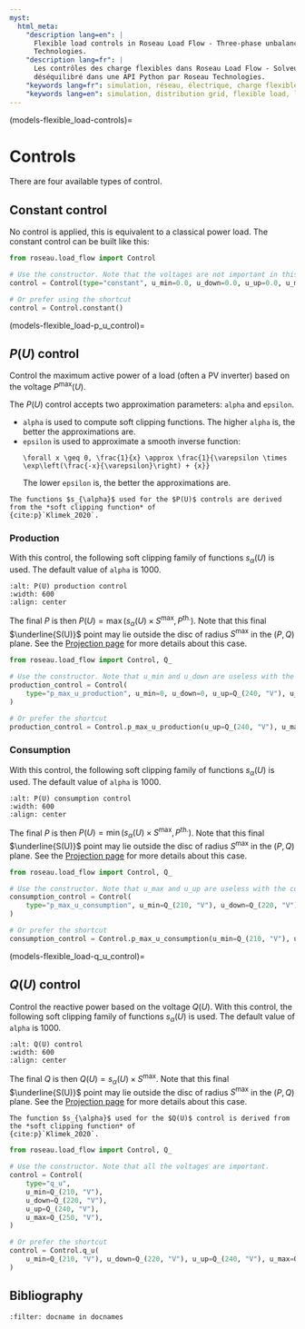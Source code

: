 ```yaml
---
myst:
  html_meta:
    "description lang=en": |
      Flexible load controls in Roseau Load Flow - Three-phase unbalanced load flow solver in a Python API by Roseau
      Technologies.
    "description lang=fr": |
      Les contrôles des charge flexibles dans Roseau Load Flow - Solveur d'écoulement de charge triphasé et
      déséquilibré dans une API Python par Roseau Technologies.
    "keywords lang=fr": simulation, réseau, électrique, charge flexible, bus, roseau load flow, modèle, contrôles
    "keywords lang=en": simulation, distribution grid, flexible load, load, model, controls
---
```


(models-flexible_load-controls)=

# Controls

There are four available types of control.

## Constant control

No control is applied, this is equivalent to a classical power load. The constant control can be
built like this:

```python
from roseau.load_flow import Control

# Use the constructor. Note that the voltages are not important in this case.
control = Control(type="constant", u_min=0.0, u_down=0.0, u_up=0.0, u_max=0.0)

# Or prefer using the shortcut
control = Control.constant()
```

(models-flexible_load-p_u_control)=

## $P(U)$ control

Control the maximum active power of a load (often a PV inverter) based on the voltage $P^{\max}(U)$.

The $P(U)$ control accepts two approximation parameters: `alpha` and `epsilon`.

- `alpha` is used to compute soft clipping functions. The higher `alpha` is, the better the approximations are.
- `epsilon` is used to approximate a smooth inverse function:
  ```{math}
  \forall x \geq 0, \frac{1}{x} \approx \frac{1}{\varepsilon \times \exp\left(\frac{-x}{\varepsilon}\right) + {x}}
  ```
  The lower `epsilon` is, the better the approximations are.

```{note}
The functions $s_{\alpha}$ used for the $P(U)$ controls are derived from the *soft clipping function* of
{cite:p}`Klimek_2020`.
```

### Production

With this control, the following soft clipping family of functions $s_{\alpha}(U)$ is used. The default value of
`alpha` is 1000.

```{image} /_static/Load/FlexibleLoad/Control_PU_Prod.svg
:alt: P(U) production control
:width: 600
:align: center
```

The final $P$ is then $P(U) = \max(s_{\alpha}(U) \times S^{\max}, P^{\mathrm{th.}})$. Note that this final
$\underline{S(U)}$ point may lie outside the disc of radius $S^{\max}$ in the $(P, Q)$ plane. See the
[Projection page](models-flexible_load-projections) for more details about this case.

```python
from roseau.load_flow import Control, Q_

# Use the constructor. Note that u_min and u_down are useless with the production control
production_control = Control(
    type="p_max_u_production", u_min=0, u_down=0, u_up=Q_(240, "V"), u_max=Q_(250, "V")
)

# Or prefer the shortcut
production_control = Control.p_max_u_production(u_up=Q_(240, "V"), u_max=Q_(250, "V"))
```

### Consumption

With this control, the following soft clipping family of functions $s_{\alpha}(U)$ is used. The default value of
`alpha` is 1000.

```{image} /_static/Load/FlexibleLoad/Control_PU_Cons.svg
:alt: P(U) consumption control
:width: 600
:align: center
```

The final $P$ is then $P(U) = \min(s_{\alpha}(U) \times S^{\max}, P^{\mathrm{th.}})$. Note that this final
$\underline{S(U)}$ point may lie outside the disc of radius $S^{\max}$ in the $(P, Q)$ plane. See the
[Projection page](models-flexible_load-projections) for more details about this case.

```python
from roseau.load_flow import Control, Q_

# Use the constructor. Note that u_max and u_up are useless with the consumption control
consumption_control = Control(
    type="p_max_u_consumption", u_min=Q_(210, "V"), u_down=Q_(220, "V"), u_up=0, u_max=0
)

# Or prefer the shortcut
consumption_control = Control.p_max_u_consumption(u_min=Q_(210, "V"), u_down=Q_(220, "V"))
```

(models-flexible_load-q_u_control)=

## $Q(U)$ control

Control the reactive power based on the voltage $Q(U)$. With this control, the following soft clipping family of
functions $s_{\alpha}(U)$ is used. The default value of `alpha` is 1000.

```{image} /_static/Load/FlexibleLoad/Control_QU.svg
:alt: Q(U) control
:width: 600
:align: center
```

The final $Q$ is then $Q(U) = s_{\alpha}(U) \times S^{\max}$. Note that this final $\underline{S(U)}$ point
may lie outside the disc of radius $S^{\max}$ in the $(P, Q)$ plane. See the
[Projection page](models-flexible_load-projections) for more details about this case.

```{note}
The function $s_{\alpha}$ used for the $Q(U)$ control is derived from the *soft clipping function* of
{cite:p}`Klimek_2020`.
```

```python
from roseau.load_flow import Control, Q_

# Use the constructor. Note that all the voltages are important.
control = Control(
    type="q_u",
    u_min=Q_(210, "V"),
    u_down=Q_(220, "V"),
    u_up=Q_(240, "V"),
    u_max=Q_(250, "V"),
)

# Or prefer the shortcut
control = Control.q_u(
    u_min=Q_(210, "V"), u_down=Q_(220, "V"), u_up=Q_(240, "V"), u_max=Q_(250, "V")
)
```

## Bibliography

```{bibliography}
:filter: docname in docnames
```
